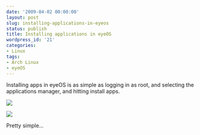 ```yaml
---
date: '2009-04-02 00:00:00'
layout: post
slug: installing-applications-in-eyeos
status: publish
title: Installing applications in eyeOS
wordpress_id: '21'
categories:
- Linux
tags:
- Arch Linux
- eyeOS
---
```


Installing apps in eyeOS is as simple as logging in as root, and selecting the applications manager, and hitting install apps.

[![](http://farm4.static.flickr.com/3415/3406809547_d7852dee83.jpg)](http://www.flickr.com/photos/68444690@N00/3406809547)

[![](http://farm4.static.flickr.com/3372/3407617322_bc3d4cae59.jpg)](http://www.flickr.com/photos/68444690@N00/3407617322)

Pretty simple...
